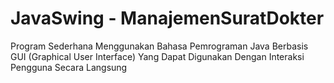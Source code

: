 # JavaSwing - ManajemenSuratDokter
Program Sederhana Menggunakan Bahasa Pemrograman Java Berbasis GUI (Graphical User Interface) Yang Dapat Digunakan Dengan Interaksi Pengguna Secara Langsung
